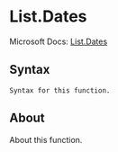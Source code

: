 # List.Dates

Microsoft Docs: [List.Dates](https://docs.microsoft.com/en-us/powerquery-m/list-dates)

## Syntax

```
Syntax for this function.
```

## About

About this function.

